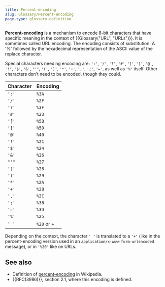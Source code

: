 ```yaml
---
title: Percent-encoding
slug: Glossary/Percent-encoding
page-type: glossary-definition
---
```


**Percent-encoding** is a mechanism to encode 8-bit characters that have specific meaning in the context of {{Glossary("URL", "URLs")}}. It is sometimes called URL encoding. The encoding consists of substitution: A '%' followed by the hexadecimal representation of the ASCII value of the replace character.

Special characters needing encoding are: `':'`, `'/'`, `'?'`, `'#'`, `'['`, `']'`, `'@'`, `'!'`, `'$'`, `'&'`, `"'"`, `'('`, `')'`, `'*'`, `'+'`, `','`, `';'`, `'='`, as well as `'%'` itself. Other characters don't need to be encoded, though they could.

| Character | Encoding     |
| --------- | ------------ |
| `':'`     | `%3A`        |
| `'/'`     | `%2F`        |
| `'?'`     | `%3F`        |
| `'#'`     | `%23`        |
| `'['`     | `%5B`        |
| `']'`     | `%5D`        |
| `'@'`     | `%40`        |
| `'!'`     | `%21`        |
| `'$'`     | `%24`        |
| `'&'`     | `%26`        |
| `"'"`     | `%27`        |
| `'('`     | `%28`        |
| `')'`     | `%29`        |
| `'*'`     | `%2A`        |
| `'+'`     | `%2B`        |
| `','`     | `%2C`        |
| `';'`     | `%3B`        |
| `'='`     | `%3D`        |
| `'%'`     | `%25`        |
| `' '`     | `%20` or `+` |

Depending on the context, the character `' '` is translated to a `'+'` (like in the percent-encoding version used in an `application/x-www-form-urlencoded` message), or in `'%20'` like on URLs.

## See also

- Definition of [percent-encoding](https://en.wikipedia.org/wiki/Percent-encoding) in Wikipedia.
- {{RFC(3986)}}, section 2.1, where this encoding is defined.
